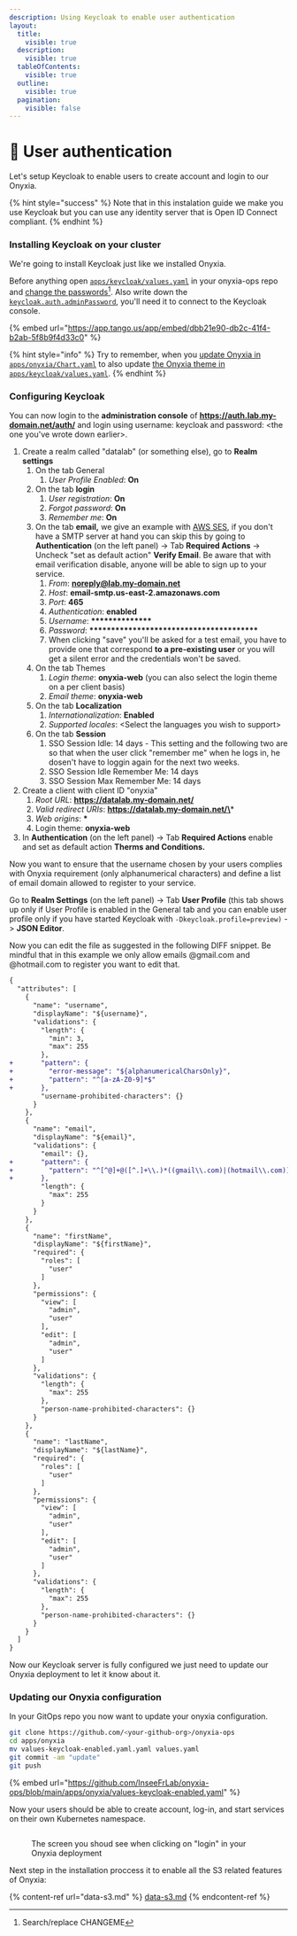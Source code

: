 ```yaml
---
description: Using Keycloak to enable user authentication
layout:
  title:
    visible: true
  description:
    visible: true
  tableOfContents:
    visible: true
  outline:
    visible: true
  pagination:
    visible: false
---
```


# 🔑 User authentication

Let's setup Keycloak to enable users to create account and login to our Onyxia.

{% hint style="success" %}
Note that in this instalation guide we make you use Keycloak but you can use any identity server that is Open ID Connect compliant.
{% endhint %}

### Installing Keycloak on your cluster

We're going to install Keycloak just like we installed Onyxia. &#x20;

Before anything open [`apps/keycloak/values.yaml`](https://github.com/InseeFrLab/onyxia-ops/blob/main/apps/keycloak/values.yaml) in your onyxia-ops repo and [change the passwords](#user-content-fn-1)[^1]. Also write down the [`keycloak.auth.adminPassword`](https://github.com/InseeFrLab/onyxia-ops/blob/bad75636d72c20c48f1b34ec08593df83ee6c9a6/apps/keycloak/values.yaml#L11), you'll need it to connect to the Keycloak console. &#x20;

{% embed url="https://app.tango.us/app/embed/dbb21e90-db2c-41f4-b2ab-5f8b9f4d33c0" %}

{% hint style="info" %}
Try to remember, when you [update Onyxia in `apps/onyxia/Chart.yaml`](https://github.com/InseeFrLab/onyxia-ops/blob/bad75636d72c20c48f1b34ec08593df83ee6c9a6/apps/onyxia/Chart.yaml#L6) to also update [the Onyxia theme in `apps/keycloak/values.yaml`](https://github.com/InseeFrLab/onyxia-ops/blob/bad75636d72c20c48f1b34ec08593df83ee6c9a6/apps/keycloak/values.yaml#L69).
{% endhint %}

### Configuring Keycloak

You can now login to the **administration console** of **https://auth.lab.my-domain.net/auth/** and login using username: keycloak and password: \<the one you've wrote down earlier>.

1. Create a realm called "datalab" (or something else), go to **Realm settings**
   1. On the tab General
      1. _User Profile Enabled_: **On**
   2. On the tab **login**
      1. _User registration_: **On**
      2. _Forgot password_: **On**
      3. _Remember me_: **On**
   3. On the tab **email,** we give an example with [AWS SES](https://aws.amazon.com/ses/), if you don't have a SMTP server at hand you can skip this by going to **Authentication** (on the left panel) -> Tab **Required Actions** -> Uncheck "set as default action" **Verify Email**. Be aware that with email verification disable, anyone will be able to sign up to your service.
      1. _From_: **noreply@lab.my-domain.net**
      2. _Host_: **email-smtp.us-east-2.amazonaws.com**
      3. _Port_: **465**
      4. _Authentication_: **enabled**
      5. _Username_: **\*\*\*\*\*\*\*\*\*\*\*\*\*\***
      6. _Password_: **\*\*\*\*\*\*\*\*\*\*\*\*\*\*\*\*\*\*\*\*\*\*\*\*\*\*\*\*\*\*\*\*\*\*\*\*\*\*\***
      7. When clicking "save" you'll be asked for a test email, you have to provide one that correspond **to a pre-existing user** or you will get a silent error and the credentials won't be saved.
   4. On the tab Themes
      1. _Login theme_: **onyxia-web** (you can also select the login theme on a per client basis)
      2. _Email theme_: **onyxia-web**
   5. On the tab **Localization**
      1. _Internationalization_: **Enabled**
      2. _Supported locales_: \<Select the languages you wish to support>
   6. On the tab **Session**
      1. SSO Session Idle: 14 days - This setting and the following two are so that when the user click "remember me" when he logs in, he dosen't have to loggin again for the next two weeks.
      2. SSO Session Idle Remember Me: 14 days
      3. SSO Session Max Remember Me: 14 days
2. Create a client with client ID "onyxia"
   1. _Root URL_: **https://datalab.my-domain.net/**
   2. _Valid redirect URIs_: **https://datalab.my-domain.net/\***
   3. _Web origins_: **\***
   4. Login theme: **onyxia-web**
3. In **Authentication** (on the left panel) -> Tab **Required Actions** enable and set as default action **Therms and Conditions.**

Now you want to ensure that the username chosen by your users complies with Onyxia requirement (only alphanumerical characters) and define a list of email domain allowed to register to your service.

Go to **Realm Settings** (on the left panel) -> Tab **User Profile** (this tab shows up only if User Profile is enabled in the General tab and you can enable user profile only if you have started Keycloak with `-Dkeycloak.profile=preview)` -> **JSON Editor**.

Now you can edit the file as suggested in the following DIFF snippet. Be mindful that in this example we only allow emails @gmail.com and @hotmail.com to register you want to edit that.

```diff
{
  "attributes": [
    {
      "name": "username",
      "displayName": "${username}",
      "validations": {
        "length": {
          "min": 3,
          "max": 255
        },
+       "pattern": {
+         "error-message": "${alphanumericalCharsOnly}",
+         "pattern": "^[a-zA-Z0-9]*$"
+       },
        "username-prohibited-characters": {}
      }
    },
    {
      "name": "email",
      "displayName": "${email}",
      "validations": {
        "email": {},
+       "pattern": {
+         "pattern": "^[^@]+@([^.]+\\.)*((gmail\\.com)|(hotmail\\.com))$"
+       },
        "length": {
          "max": 255
        }
      }
    },
    {
      "name": "firstName",
      "displayName": "${firstName}",
      "required": {
        "roles": [
          "user"
        ]
      },
      "permissions": {
        "view": [
          "admin",
          "user"
        ],
        "edit": [
          "admin",
          "user"
        ]
      },
      "validations": {
        "length": {
          "max": 255
        },
        "person-name-prohibited-characters": {}
      }
    },
    {
      "name": "lastName",
      "displayName": "${lastName}",
      "required": {
        "roles": [
          "user"
        ]
      },
      "permissions": {
        "view": [
          "admin",
          "user"
        ],
        "edit": [
          "admin",
          "user"
        ]
      },
      "validations": {
        "length": {
          "max": 255
        },
        "person-name-prohibited-characters": {}
      }
    }
  ]
}
```

Now our Keycloak server is fully configured we just need to update our Onyxia deployment to let it know about it.

### Updating our Onyxia configuration

In your GitOps repo you now want to update your onyxia configuration. &#x20;

```bash
git clone https://github.com/<your-github-org>/onyxia-ops
cd apps/onyxia
mv values-keycloak-enabled.yaml.yaml values.yaml
git commit -am "update"
git push
```

{% embed url="https://github.com/InseeFrLab/onyxia-ops/blob/main/apps/onyxia/values-keycloak-enabled.yaml" %}

Now your users should be able to create account, log-in, and start services on their own Kubernetes namespace.

<figure><img src="../../.gitbook/assets/image (36).png" alt=""><figcaption><p>The screen you shoud see when clicking on "login" in your Onyxia deployment</p></figcaption></figure>

Next step in the installation proccess it to enable all the S3 related features of Onyxia: &#x20;

{% content-ref url="data-s3.md" %}
[data-s3.md](data-s3.md)
{% endcontent-ref %}

[^1]: Search/replace CHANGEME

